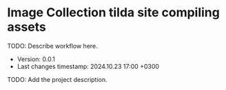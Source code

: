 <!--
@since 2024.10.06, 22:56
@changed 2024.10.06, 22:56
-->

# Image Collection tilda site compiling assets

TODO: Describe workflow here.

- Version: 0.0.1
- Last changes timestamp: 2024.10.23 17:00 +0300

TODO: Add the project description.
